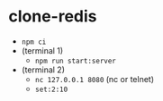 # clone-redis

- `npm ci`
- (terminal 1)
	- `npm run start:server`
- (terminal 2)
	- `nc 127.0.0.1 8080` (nc or telnet)
	- `set:2:10`